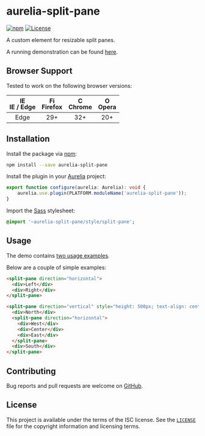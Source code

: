 # aurelia-split-pane

[![npm](https://img.shields.io/npm/v/aurelia-split-pane.svg)][npm] [![License](https://img.shields.io/github/license/michaelbull/aurelia-split-pane.svg)](LICENSE)

A custom element for resizable split panes.

A running demonstration can be found [here][demo].

## Browser Support

Tested to work on the following browser versions:

| <img src="https://cdnjs.cloudflare.com/ajax/libs/browser-logos/45.3.0/edge/edge.svg" alt="IE / Edge" width="16px" height="16px" /><br />IE / Edge | <img src="https://cdnjs.cloudflare.com/ajax/libs/browser-logos/45.3.0/firefox/firefox.svg" alt="Firefox" width="16px" height="16px" /><br />Firefox | <img src="https://cdnjs.cloudflare.com/ajax/libs/browser-logos/45.3.0/chrome/chrome.svg" alt="Chrome" width="16px" height="16px" /><br />Chrome | <img src="https://cdnjs.cloudflare.com/ajax/libs/browser-logos/45.3.0/opera/opera.svg" alt="Opera" width="16px" height="16px" /><br />Opera |
|:----:|:---:|:---:|:---:|
| Edge | 29+ | 32+ | 20+ |

## Installation

Install the package via [npm][npm]:

```bash
npm install --save aurelia-split-pane
```

Install the plugin in your [Aurelia][aurelia] project:

```typescript
export function configure(aurelia: Aurelia): void {
    aurelia.use.plugin(PLATFORM.moduleName('aurelia-split-pane'));
}
```

Import the [Sass][sass] stylesheet:

```sass
@import '~aurelia-split-pane/style/split-pane';
```

## Usage

The demo contains [two usage examples][examples].

Below are a couple of simple examples:

```html
<split-pane direction="horizontal">
  <div>Left</div>
  <div>Right</div>
</split-pane>
```

```html
<split-pane direction="vertical" style="height: 500px; text-align: center;">
  <div>North</div>
  <split-pane direction="horizontal">
    <div>West</div>
    <div>Center</div>
    <div>East</div>
  </split-pane>
  <div>South</div>
</split-pane>
```

## Contributing

Bug reports and pull requests are welcome on [GitHub][github].

## License

This project is available under the terms of the ISC license. See the
[`LICENSE`](LICENSE) file for the copyright information and licensing terms.

[demo]: https://michaelbull.github.io/aurelia-split-pane/
[npm]: https://www.npmjs.com/package/aurelia-split-pane
[aurelia]: http://aurelia.io/
[sass]: http://sass-lang.com/
[examples]: https://github.com/michaelbull/aurelia-split-pane/blob/master/example/app.html#L28
[github]: https://github.com/michaelbull/aurelia-split-pane
